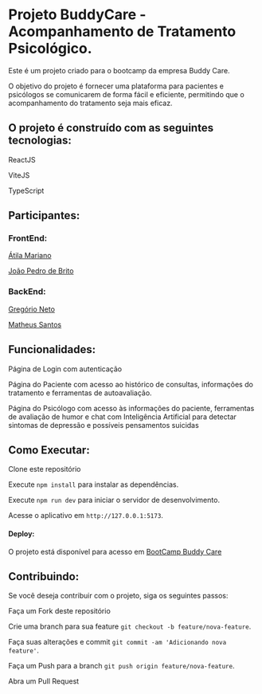 # Projeto BuddyCare - Acompanhamento de Tratamento Psicológico.

Este é um projeto criado para o bootcamp da empresa Buddy Care. 

O objetivo do projeto é fornecer uma plataforma para pacientes e psicólogos se 
comunicarem de forma fácil e eficiente, permitindo que o acompanhamento do tratamento seja mais eficaz. 

## O projeto é construído com as seguintes tecnologias:

ReactJS

ViteJS

TypeScript

## Participantes:

### FrontEnd:

<a href="https://github.com/atilamariano" target="_blank" > Átila Mariano </a>

<a href="https://github.com/joa7b" target="_blank" > João Pedro de Brito </a>

### BackEnd:

<a href="https://github.com/GregorioGrGeOtOl" target="_blank" > Gregório Neto </a>

<a href="https://github.com/santos95mat" target="_blank" > Matheus Santos </a>

## Funcionalidades:

Página de Login com autenticação

Página do Paciente com acesso ao histórico de consultas, informações do tratamento e ferramentas de autoavaliação.

Página do Psicólogo com acesso às informações do paciente, ferramentas de avaliação de humor e chat com Inteligência Artificial para detectar sintomas de depressão e possíveis pensamentos suicidas

## Como Executar:

Clone este repositório

Execute `npm install` para instalar as dependências.

Execute `npm run dev` para iniciar o servidor de desenvolvimento.

Acesse o aplicativo em `http://127.0.0.1:5173`.

#### Deploy:

O projeto está disponível para acesso em <a href="https://" target="_blank" > BootCamp Buddy Care </a>

## Contribuindo:

Se você deseja contribuir com o projeto, siga os seguintes passos:

Faça um Fork deste repositório

Crie uma branch para sua feature `git checkout -b feature/nova-feature`.

Faça suas alterações e commit `git commit -am 'Adicionando nova feature'`.

Faça um Push para a branch `git push origin feature/nova-feature`.

Abra um Pull Request
